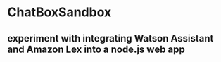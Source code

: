 # ChatBoxSandbox

## experiment with integrating Watson Assistant and Amazon Lex into a node.js web app